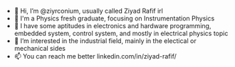 - 👋 Hi, I’m @ziyrconium, usually called Ziyad Rafif irl
- 👀 I'm a Physics fresh graduate, focusing on Instrumentation Physics
- 🌱 I have some aptitudes in electronics and hardware programming, embedded system, control system, and mostly in electrical physics topic
- 💞️ I’m interested in the industrial field, mainly in the electical or mechanical sides
- 📫 You can reach me better linkedin.com/in/ziyad-rafif/

<!---
ziyrconium/ziyrconium is a ✨ special ✨ repository because its `README.md` (this file) appears on your GitHub profile.
You can click the Preview link to take a look at your changes.
--->
